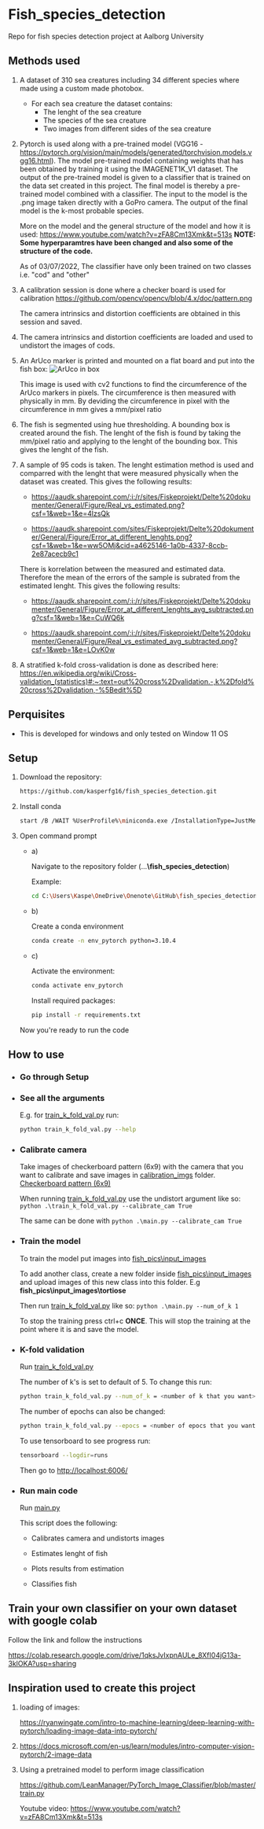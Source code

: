 # Fish_species_detection

Repo for fish species detection project at Aalborg University

## Methods used

1.
    A dataset of 310 sea creatures including 34 different species where made using a custom made photobox.
    - For each sea creature the dataset contains:
        - The lenght of the sea creature
        - The species of the sea creature
        - Two images from different sides of the sea creature

2.
    Pytorch is used along with a pre-trained model (VGG16 - <https://pytorch.org/vision/main/models/generated/torchvision.models.vgg16.html>). The model pre-trained model containing weights that has been obtained by training it using the IMAGENET1K_V1 dataset. The output of the pre-trained model is given to a classifier that is trained on the data set created in this project. The final model is thereby a pre-trained model combined with a classifier. The input to the model is the .png image taken directly with a GoPro camera. The output of the final model is the k-most probable species.

    More on the model and the general structure of the model and how it is used: <https://www.youtube.com/watch?v=zFA8Cm13Xmk&t=513s>
    **NOTE: Some hyperparamtres have been changed and also some of the structure of the code.**

    As of 03/07/2022, The classifier have only been trained on two classes i.e. "cod" and "other"

3.
    A calibration session is done where a checker board is used for calibration <https://github.com/opencv/opencv/blob/4.x/doc/pattern.png>

    The camera intrinsics and distortion coefficients are obtained in this session and saved.

4.
    The camera intrinsics and distortion coefficients are loaded and used to undistort the images of cods.

5.
    An ArUco marker is printed and mounted on a flat board and put into the fish box: ![ArUco in box](arUco_in_box.JPG)

    This image is used with cv2 functions to find the circumference of the ArUco markers in pixels. The circumference is then measured with physically in mm. By deviding the circumference in pixel with the circumference in mm gives a mm/pixel ratio

6.
    The fish is segmented using hue thresholding. A bounding box is created around the fish. The lenght of the fish is found by taking the mm/pixel ratio and applying to the lenght of the bounding box. This gives the lenght of the fish.

7.
    A sample of 95 cods is taken. The lenght estimation method is used and comparred with the lenght that were measured physically when the dataset was created. This gives the following results:

    - <https://aaudk.sharepoint.com/:i:/r/sites/Fiskeprojekt/Delte%20dokumenter/General/Figure/Real_vs_estimated.png?csf=1&web=1&e=4lzsQk>

    - <https://aaudk.sharepoint.com/sites/Fiskeprojekt/Delte%20dokumenter/General/Figure/Error_at_different_lenghts.png?csf=1&web=1&e=ww5OMj&cid=a4625146-1a0b-4337-8ccb-2e87acecb9c1>

    There is korrelation between the measured and estimated data. Therefore the mean of the errors of the sample is subrated from the estimated lenght. This gives the following results:

    - <https://aaudk.sharepoint.com/:i:/r/sites/Fiskeprojekt/Delte%20dokumenter/General/Figure/Error_at_different_lenghts_avg_subtracted.png?csf=1&web=1&e=CuWQ6k>

    - <https://aaudk.sharepoint.com/:i:/r/sites/Fiskeprojekt/Delte%20dokumenter/General/Figure/Real_vs_estimated_avg_subtracted.png?csf=1&web=1&e=LOvK0w>

8.
    A stratified k-fold cross-validation is done as described here: <https://en.wikipedia.org/wiki/Cross-validation_(statistics)#:~:text=out%20cross%2Dvalidation.-,k%2Dfold%20cross%2Dvalidation,-%5Bedit%5D>

## Perquisites

- This is developed for windows and only tested on Window 11 OS

## Setup

1. Download the repository:

    ``` bash
    https://github.com/kasperfg16/fish_species_detection.git
    ```

2. Install conda

    ``` bash
    start /B /WAIT %UserProfile%\miniconda.exe /InstallationType=JustMe /AddToPath=0 /RegisterPython=0 /S /D=%UserProfile%\miniconda3
    ```

3. Open command prompt

    - a)

        Navigate to the repository folder (...**\fish_species_detection**)

        Example:

        ``` bash
        cd C:\Users\Kaspe\OneDrive\Onenote\GitHub\fish_species_detection
        ```

    - b)

        Create a conda environment

        ``` bash
        conda create -n env_pytorch python=3.10.4
        ```

    - c)

        Activate the environment:

        ``` bash
        conda activate env_pytorch
        ```

        Install required packages:

        ``` bash
        pip install -r requirements.txt
        ```

    Now you're ready to run the code

## How to use

- ### Go through **Setup**

- ### See all the arguments

    E.g. for [train_k_fold_val.py](train_k_fold_val.py) run:

    ``` bash
    python train_k_fold_val.py --help
    ```

- ### Calibrate camera

    Take images of checkerboard pattern (6x9) with the camera that you want to calibrate and save images in [calibration_imgs](calibration_imgs) folder. [Checkerboard pattern (6x9)](https://github.com/opencv/opencv/blob/4.x/doc/pattern.png)

    When running [train_k_fold_val.py](train_k_fold_val.py) use the undistort argument like so: `python .\train_k_fold_val.py --calibrate_cam True`

    The same can be done with `python .\main.py --calibrate_cam True`

- ### Train the model

    To train the model put images into [fish_pics\input_images](fish_pics\input_images)

    To add another class, create a new folder inside [fish_pics\input_images](fish_pics\input_images) and upload images of this new class into this folder. E.g **fish_pics\input_images\tortiose**

    Then run [train_k_fold_val.py](train_k_fold_val.py) like so: `python .\main.py --num_of_k 1`

    To stop the training press ctrl+c **ONCE**. This will stop the training at the point where it is and save the model.

- ### K-fold validation

    Run [train_k_fold_val.py](train_k_fold_val.py)

    The number of k's is set to default of 5. To change this run:

    ``` bash
    python train_k_fold_val.py --num_of_k = <number of k that you want>
    ```

    The number of epochs can also be changed:

    ``` bash
    python train_k_fold_val.py --epocs = <number of epocs that you want>
    ```

    To use tensorboard to see progress run:

    ``` bash
    tensorboard --logdir=runs
    ```

    Then go to [http://localhost:6006/](http://localhost:6006/)

- ### Run main code

    Run [main.py](main.py)

    This script does the following:

  - Calibrates camera and undistorts images

  - Estimates lenght of fish
  
  - Plots results from estimation

  - Classifies fish

## Train your own classifier on your own dataset with google colab

Follow the link and follow the instructions

<https://colab.research.google.com/drive/1qksJvIxpnAULe_8XfI04jG13a-3klOKA?usp=sharing>

## Inspiration used to create this project

1. loading of images:

    <https://ryanwingate.com/intro-to-machine-learning/deep-learning-with-pytorch/loading-image-data-into-pytorch/>

2. <https://docs.microsoft.com/en-us/learn/modules/intro-computer-vision-pytorch/2-image-data>

3. Using a pretrained model to perform image classification

    <https://github.com/LeanManager/PyTorch_Image_Classifier/blob/master/train.py>

    Youtube video: <https://www.youtube.com/watch?v=zFA8Cm13Xmk&t=513s>
